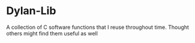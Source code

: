 # Dylan-Lib
A collection of C software functions that I reuse throughout time. Thought others might find them useful as well
